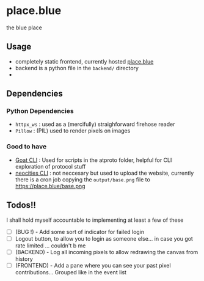 # place.blue
the blue place

## Usage

- completely static frontend, currently hosted [place.blue](https://place.blue)
- backend is a python file in the `backend/` directory
- 

## Dependencies

### Python Dependencies

- `httpx_ws` : used as a (mercifully) straighforward firehose reader
- `Pillow` : (PIL) used to render pixels on images

### Good to have

- [Goat CLI](https://github.com/bluesky-social/indigo/tree/main/cmd/goat) : Used for scripts in the atproto folder, helpful for CLI exploration of protocol stuff
- [neocities CLI](https://neocities.org/cli) : not neccesary but used to upload the website, currently there is a cron job copying the `output/base.png` file to https://place.blue/base.png

## Todos!!

I shall hold myself accountable to implementing at least a few of these

- [ ] (BUG !) - Add some sort of indicator for failed login
- [ ] Logout button, to allow you to login as someone else... in case you got rate limited ... couldn't b me
- [ ] (BACKEND) - Log all incoming pixels to allow redrawing the canvas from history
- [ ] (FRONTEND) - Add a pane where you can see your past pixel contributions... Grouped like in the event list 